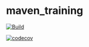 # maven_training

[![Build](https://github.com/Foxhostyle/maven_training/actions/workflows/build.yml/badge.svg?branch=main)](https://github.com/Foxhostyle/maven_training/actions/workflows/build.yml)

[![codecov](https://codecov.io/gh/Foxhostyle/maven_training/branch/main/graph/badge.svg?token=PS7IQTCJB3)](https://codecov.io/gh/Foxhostyle/maven_training)